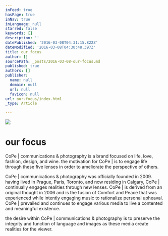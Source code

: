 ```yaml
---
inFeed: true
hasPage: true
inNav: true
inLanguage: null
starred: false
keywords: []
description: ''
datePublished: '2016-03-08T04:31:15.822Z'
dateModified: '2016-03-08T04:30:48.397Z'
title: our focus
author: []
sourcePath: _posts/2016-03-08-our-focus.md
published: true
authors: []
publisher:
  name: null
  domain: null
  url: null
  favicon: null
url: our-focus/index.html
_type: Article

---
```

![](https://s3-us-west-2.amazonaws.com/the-grid-img/p/e47b2d5e45c75936718f8a8d8d882bd9c3b35c52.jpg)

# our focus

CoPe | communications & photography is a brand focused on life, love, fashion, design, and wine.  the motivation for CoPe | is to engage life through these five lenses in order to ameliorate the perspective of others.

CoPe | communications & photography was officially founded in 2009\.  having lived in Prague, Paris, Toronto, and now residing in Calgary, CoPe | continually engages realities through new lenses.  CoPe | is derived from an original thought in 2006 and is the fusion of Comfort and Peace that was experienced while intently engaging music to rationalize personal upheaval.  CoPe | prevailed and continues to engage various media to live a contented and meaningful existence.

the desire within CoPe | communications & photography is to preserve the integrity and function of language and images as these media create realities for the viewer.